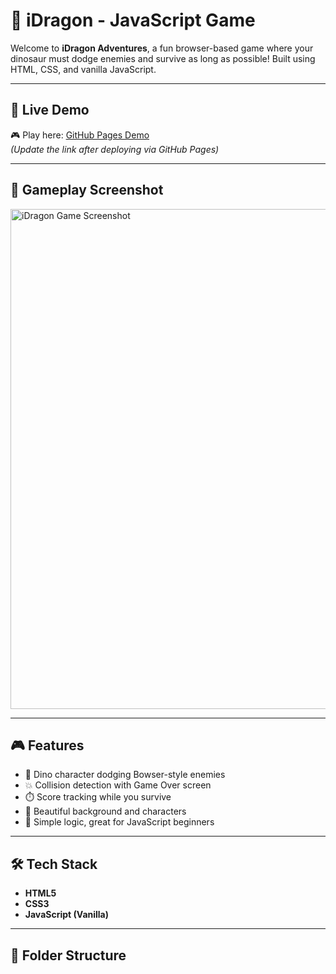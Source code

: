 # 🐉 iDragon - JavaScript Game

Welcome to **iDragon Adventures**, a fun browser-based game where your dinosaur must dodge enemies and survive as long as possible! Built using HTML, CSS, and vanilla JavaScript.

---

## 🚀 Live Demo

🎮 Play here: [GitHub Pages Demo](https://your-username.github.io/your-repo-name/)  
*(Update the link after deploying via GitHub Pages)*

---

## 📸 Gameplay Screenshot

<img src="https://raw.githubusercontent.com/your-username/your-repo-name/main/4247fe41-727b-4268-9f2d-617fc4a8bc99.png" width="800" alt="iDragon Game Screenshot">

---

## 🎮 Features

- 🦖 Dino character dodging Bowser-style enemies
- 💥 Collision detection with Game Over screen
- ⏱️ Score tracking while you survive
- 🎨 Beautiful background and characters
- 🧠 Simple logic, great for JavaScript beginners

---

## 🛠️ Tech Stack

- **HTML5**
- **CSS3**
- **JavaScript (Vanilla)**

---

## 📂 Folder Structure

